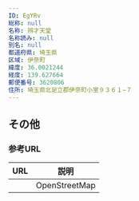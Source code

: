 ```yaml
---
ID: EgYRv
総称: null
名称: 辨才天堂
名称読み: null
別名: null
都道府県: 埼玉県
区域: 伊奈町
緯度: 36.0021244
経度: 139.627664
郵便番号: 3620806
住所: 埼玉県北足立郡伊奈町小室９３６１−７
---
```


## その他

### 参考URL

| URL | 説明          |
| --- | ------------- |
|     | OpenStreetMap |
